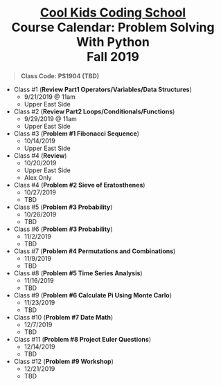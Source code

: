 # <center>[**Cool Kids Coding School**](http://www.coolkidscodingschool.com)<br>Course Calendar: **Problem Solving With Python**<br>  Fall 2019

> **Class Code: PS1904 (TBD)**

+ Class #1 (**Review Part1 Operators/Variables/Data Structures**)
  + 9/21/2019 @ 11am
  + Upper East Side
+ Class #2 (**Review Part2 Loops/Conditionals/Functions**)
  + 9/29/2019 @ 11am
  + Upper East Side
+ Class #3 (**Problem #1 Fibonacci Sequence**)
  + 10/14/2019
  + Upper East Side
+ Class #4 (**Review**)
  + 10/20/2019
  + Upper East Side
  + Alex Only
+ Class #4 (**Problem #2 Sieve of Eratosthenes**)
  + 10/27/2019
  + TBD
+ Class #5 (**Problem #3 Probability**)
  + 10/26/2019
  + TBD
+ Class #6 (**Problem #3 Probability**)
  + 11/2/2019
  + TBD
+ Class #7 (**Problem #4 Permutations and Combinations**)
  + 11/9/2019
  + TBD
+ Class #8 (**Problem #5 Time Series Analysis**)
  + 11/16/2019
  + TBD
+ Class #9 (**Problem #6 Calculate Pi Using Monte Carlo**)
  + 11/23/2019
  + TBD
+ Class #10 (**Problem #7 Date Math**)
  + 12/7/2019
  + TBD
+ Class #11 (**Problem #8 Project Euler Questions**)
  + 12/14/2019
  + TBD
+ Class #12 (**Problem #9 Workshop**) 
  + 12/21/2019
  + TBD
